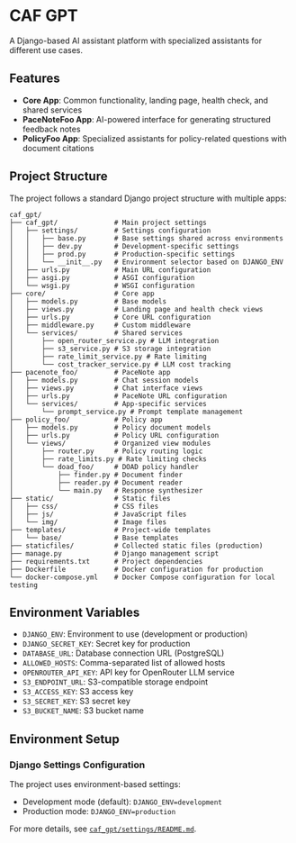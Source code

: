 # CAF GPT

A Django-based AI assistant platform with specialized assistants for different use cases.

## Features

- **Core App**: Common functionality, landing page, health check, and shared services
- **PaceNoteFoo App**: AI-powered interface for generating structured feedback notes
- **PolicyFoo App**: Specialized assistants for policy-related questions with document citations

## Project Structure

The project follows a standard Django project structure with multiple apps:

```
caf_gpt/
├── caf_gpt/              # Main project settings
│   ├── settings/         # Settings configuration
│   │   ├── base.py       # Base settings shared across environments
│   │   ├── dev.py        # Development-specific settings
│   │   ├── prod.py       # Production-specific settings
│   │   └── __init__.py   # Environment selector based on DJANGO_ENV
│   ├── urls.py           # Main URL configuration
│   ├── asgi.py           # ASGI configuration
│   └── wsgi.py           # WSGI configuration
├── core/                 # Core app
│   ├── models.py         # Base models
│   ├── views.py          # Landing page and health check views
│   ├── urls.py           # Core URL configuration
│   ├── middleware.py     # Custom middleware
│   └── services/         # Shared services
│       ├── open_router_service.py # LLM integration
│       ├── s3_service.py # S3 storage integration
│       ├── rate_limit_service.py # Rate limiting
│       └── cost_tracker_service.py # LLM cost tracking
├── pacenote_foo/         # PaceNote app
│   ├── models.py         # Chat session models
│   ├── views.py          # Chat interface views
│   ├── urls.py           # PaceNote URL configuration
│   └── services/         # App-specific services
│       └── prompt_service.py # Prompt template management
├── policy_foo/           # Policy app
│   ├── models.py         # Policy document models
│   ├── urls.py           # Policy URL configuration
│   └── views/            # Organized view modules
│       ├── router.py     # Policy routing logic
│       ├── rate_limits.py # Rate limiting checks
│       └── doad_foo/     # DOAD policy handler
│           ├── finder.py # Document finder
│           ├── reader.py # Document reader
│           └── main.py   # Response synthesizer
├── static/               # Static files
│   ├── css/              # CSS files
│   ├── js/               # JavaScript files
│   └── img/              # Image files
├── templates/            # Project-wide templates
│   └── base/             # Base templates
├── staticfiles/          # Collected static files (production)
├── manage.py             # Django management script
├── requirements.txt      # Project dependencies
├── Dockerfile            # Docker configuration for production
└── docker-compose.yml    # Docker Compose configuration for local testing
```

## Environment Variables

- `DJANGO_ENV`: Environment to use (development or production)
- `DJANGO_SECRET_KEY`: Secret key for production
- `DATABASE_URL`: Database connection URL (PostgreSQL)
- `ALLOWED_HOSTS`: Comma-separated list of allowed hosts
- `OPENROUTER_API_KEY`: API key for OpenRouter LLM service
- `S3_ENDPOINT_URL`: S3-compatible storage endpoint
- `S3_ACCESS_KEY`: S3 access key
- `S3_SECRET_KEY`: S3 secret key
- `S3_BUCKET_NAME`: S3 bucket name

## Environment Setup

### Django Settings Configuration

The project uses environment-based settings:
- Development mode (default): `DJANGO_ENV=development`
- Production mode: `DJANGO_ENV=production`

For more details, see [`caf_gpt/settings/README.md`](caf_gpt/settings/README.md).
